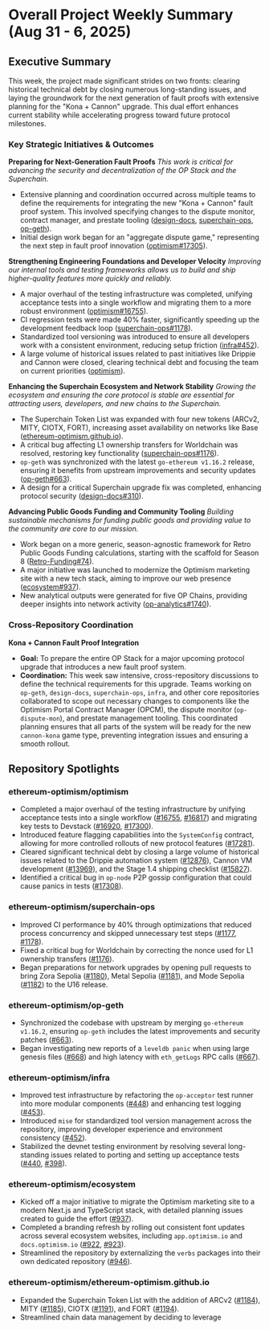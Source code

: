 # Overall Project Weekly Summary (Aug 31 - 6, 2025)

## Executive Summary
This week, the project made significant strides on two fronts: clearing historical technical debt by closing numerous long-standing issues, and laying the groundwork for the next generation of fault proofs with extensive planning for the "Kona + Cannon" upgrade. This dual effort enhances current stability while accelerating progress toward future protocol milestones.

### Key Strategic Initiatives & Outcomes

**Preparing for Next-Generation Fault Proofs**
*This work is critical for advancing the security and decentralization of the OP Stack and the Superchain.*
-   Extensive planning and coordination occurred across multiple teams to define the requirements for integrating the new "Kona + Cannon" fault proof system. This involved specifying changes to the dispute monitor, contract manager, and prestate tooling ([design-docs](https://github.com/ethereum-optimism/design-docs), [superchain-ops](https://github.com/ethereum-optimism/superchain-ops), [op-geth](https://github.com/ethereum-optimism/op-geth)).
-   Initial design work began for an "aggregate dispute game," representing the next step in fault proof innovation ([optimism#17305](https://github.com/ethereum-optimism/optimism/issues/17305)).

**Strengthening Engineering Foundations and Developer Velocity**
*Improving our internal tools and testing frameworks allows us to build and ship higher-quality features more quickly and reliably.*
-   A major overhaul of the testing infrastructure was completed, unifying acceptance tests into a single workflow and migrating them to a more robust environment ([optimism#16755](https://github.com/ethereum-optimism/optimism/pull/16755)).
-   CI regression tests were made 40% faster, significantly speeding up the development feedback loop ([superchain-ops#1178](https://github.com/ethereum-optimism/superchain-ops/pull/1178)).
-   Standardized tool versioning was introduced to ensure all developers work with a consistent environment, reducing setup friction ([infra#452](https://github.com/ethereum-optimism/infra/pull/452)).
-   A large volume of historical issues related to past initiatives like Drippie and Cannon were closed, clearing technical debt and focusing the team on current priorities ([optimism](https://github.com/ethereum-optimism/optimism)).

**Enhancing the Superchain Ecosystem and Network Stability**
*Growing the ecosystem and ensuring the core protocol is stable are essential for attracting users, developers, and new chains to the Superchain.*
-   The Superchain Token List was expanded with four new tokens (ARCv2, MITY, CIOTX, FORT), increasing asset availability on networks like Base ([ethereum-optimism.github.io](https://github.com/ethereum-optimism/ethereum-optimism.github.io)).
-   A critical bug affecting L1 ownership transfers for Worldchain was resolved, restoring key functionality ([superchain-ops#1176](https://github.com/ethereum-optimism/superchain-ops/pull/1176)).
-   `op-geth` was synchronized with the latest `go-ethereum v1.16.2` release, ensuring it benefits from upstream improvements and security updates ([op-geth#663](https://github.com/ethereum-optimism/op-geth/pull/663)).
-   A design for a critical Superchain upgrade fix was completed, enhancing protocol security ([design-docs#310](https://github.com/ethereum-optimism/design-docs/pull/310)).

**Advancing Public Goods Funding and Community Tooling**
*Building sustainable mechanisms for funding public goods and providing value to the community are core to our mission.*
-   Work began on a more generic, season-agnostic framework for Retro Public Goods Funding calculations, starting with the scaffold for Season 8 ([Retro-Funding#74](https://github.com/ethereum-optimism/Retro-Funding/pull/74)).
-   A major initiative was launched to modernize the Optimism marketing site with a new tech stack, aiming to improve our web presence ([ecosystem#937](https://github.com/ethereum-optimism/ecosystem/issues/937)).
-   New analytical outputs were generated for five OP Chains, providing deeper insights into network activity ([op-analytics#1740](https://github.com/ethereum-optimism/op-analytics/pull/1740)).

### Cross-Repository Coordination

**Kona + Cannon Fault Proof Integration**
-   **Goal:** To prepare the entire OP Stack for a major upcoming protocol upgrade that introduces a new fault proof system.
-   **Coordination:** This week saw intensive, cross-repository discussions to define the technical requirements for this upgrade. Teams working on `op-geth`, `design-docs`, `superchain-ops`, `infra`, and other core repositories collaborated to scope out necessary changes to components like the Optimism Portal Contract Manager (OPCM), the dispute monitor (`op-dispute-mon`), and prestate management tooling. This coordinated planning ensures that all parts of the system will be ready for the new `cannon-kona` game type, preventing integration issues and ensuring a smooth rollout.

## Repository Spotlights

### ethereum-optimism/optimism
-   Completed a major overhaul of the testing infrastructure by unifying acceptance tests into a single workflow ([#16755](https://github.com/ethereum-optimism/optimism/pull/16755), [#16817](https://github.com/ethereum-optimism/optimism/pull/16817)) and migrating key tests to Devstack ([#16920](https://github.com/ethereum-optimism/optimism/pull/16920), [#17300](https://github.com/ethereum-optimism/optimism/pull/17300)).
-   Introduced feature flagging capabilities into the `SystemConfig` contract, allowing for more controlled rollouts of new protocol features ([#17281](https://github.com/ethereum-optimism/optimism/pull/17281)).
-   Cleared significant technical debt by closing a large volume of historical issues related to the Drippie automation system ([#12876](https://github.com/ethereum-optimism/optimism/issues/12876)), Cannon VM development ([#13969](https://github.com/ethereum-optimism/optimism/issues/13969)), and the Stage 1.4 shipping checklist ([#15827](https://github.com/ethereum-optimism/optimism/issues/15827)).
-   Identified a critical bug in `op-node` P2P gossip configuration that could cause panics in tests ([#17308](https://github.com/ethereum-optimism/optimism/issues/17308)).

### ethereum-optimism/superchain-ops
-   Improved CI performance by 40% through optimizations that reduced process concurrency and skipped unnecessary test steps ([#1177](https://github.com/ethereum-optimism/superchain-ops/pull/1177), [#1178](https://github.com/ethereum-optimism/superchain-ops/pull/1178)).
-   Fixed a critical bug for Worldchain by correcting the nonce used for L1 ownership transfers ([#1176](https://github.com/ethereum-optimism/superchain-ops/pull/1176)).
-   Began preparations for network upgrades by opening pull requests to bring Zora Sepolia ([#1180](https://github.com/ethereum-optimism/superchain-ops/pull/1180)), Metal Sepolia ([#1181](https://github.com/ethereum-optimism/superchain-ops/pull/1181)), and Mode Sepolia ([#1182](https://github.com/ethereum-optimism/superchain-ops/pull/1182)) to the U16 release.

### ethereum-optimism/op-geth
-   Synchronized the codebase with upstream by merging `go-ethereum v1.16.2`, ensuring `op-geth` includes the latest improvements and security patches ([#663](https://github.com/ethereum-optimism/op-geth/pull/663)).
-   Began investigating new reports of a `leveldb panic` when using large genesis files ([#668](https://github.com/ethereum-optimism/op-geth/issues/668)) and high latency with `eth_getLogs` RPC calls ([#667](https://github.com/ethereum-optimism/op-geth/issues/667)).

### ethereum-optimism/infra
-   Improved test infrastructure by refactoring the `op-acceptor` test runner into more modular components ([#448](https://github.com/ethereum-optimism/infra/pull/448)) and enhancing test logging ([#453](https://github.com/ethereum-optimism/infra/pull/453)).
-   Introduced `mise` for standardized tool version management across the repository, improving developer experience and environment consistency ([#452](https://github.com/ethereum-optimism/infra/pull/452)).
-   Stabilized the devnet testing environment by resolving several long-standing issues related to porting and setting up acceptance tests ([#440](https://github.com/ethereum-optimism/infra/issues/440), [#398](https://github.com/ethereum-optimism/infra/issues/398)).

### ethereum-optimism/ecosystem
-   Kicked off a major initiative to migrate the Optimism marketing site to a modern Next.js and TypeScript stack, with detailed planning issues created to guide the effort ([#937](https://github.com/ethereum-optimism/ecosystem/issues/937)).
-   Completed a branding refresh by rolling out consistent font updates across several ecosystem websites, including `app.optimism.io` and `docs.optimism.io` ([#922](https://github.com/ethereum-optimism/ecosystem/issues/922), [#923](https://github.com/ethereum-optimism/ecosystem/issues/923)).
-   Streamlined the repository by externalizing the `verbs` packages into their own dedicated repository ([#946](https://github.com/ethereum-optimism/ecosystem/pull/946)).

### ethereum-optimism/ethereum-optimism.github.io
-   Expanded the Superchain Token List with the addition of ARCv2 ([#1184](https://github.com/ethereum-optimism/ethereum-optimism.github.io/pull/1184)), MITY ([#1185](https://github.com/ethereum-optimism/ethereum-optimism.github.io/pull/1185)), CIOTX ([#1191](https://github.com/ethereum-optimism/ethereum-optimism.github.io/pull/1191)), and FORT ([#1194](https://github.com/ethereum-optimism/ethereum-optimism.github.io/pull/1194)).
-   Streamlined chain data management by deciding to leverage